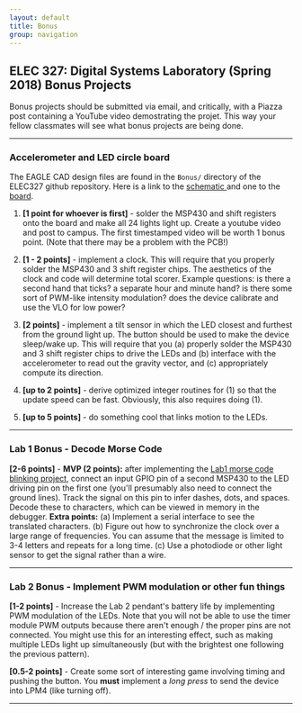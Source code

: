 ```yaml
---
layout: default
title: Bonus
group: navigation
---
```


## ELEC 327: Digital Systems Laboratory (Spring 2018) Bonus Projects

Bonus projects should be submitted via email, and critically, with a Piazza post containing a
YouTube video demostrating the projet. This way your fellow classmates will see what bonus
projects are being done.

---

### Accelerometer and LED circle board

The EAGLE CAD design files are found in the `Bonus/` directory of the ELEC327 github
repository. Here is a link to the [schematic
](https://raw.githubusercontent.com/ckemere/ELEC327/master/Bonus/Bonus.sch) and one to the
[board](https://raw.githubusercontent.com/ckemere/ELEC327/master/Bonus/Bonus.brd).

  1. **[1 point for whoever is first]** - solder the MSP430 and shift registers onto the board
  and make all 24 lights light up. Create a youtube video and post to campus. The first
  timestamped video will be worth 1 bonus point. (Note that there may be a problem with the
  PCB!)

  1. **[1 - 2 points]** - implement a clock. This will require that you properly solder the
  MSP430 and 3 shift register chips. The aesthetics of the clock and code will
  determine total scorer. Example questions: is there a second hand that ticks? a separate hour
  and minute hand?  is there some sort of PWM-like intensity modulation? does the device
  calibrate and use the VLO for low power?

  1. **[2 points]** - implement a tilt sensor in which the LED closest and furthest from the ground
  light up. The button should be used to make the device sleep/wake up. This will require that
  you (a) properly solder the MSP430 and 3 shift register chips to drive the LEDs and (b)
  interface with the accelerometer to read out the gravity vector, and (c) appropriately
  compute its direction.

  2. **[up to 2 points]** - derive optimized integer routines for (1) so that the update speed can be
  fast. Obviously, this also requires doing (1).

  3. **[up to 5 points]** - do something cool that links motion to the LEDs.


---

### Lab 1 Bonus - Decode Morse Code

**[2-6 points]** - **MVP (2 points):** after implementing the [Lab1 morse code blinking
project](lab1/), connect an input GPIO pin of a second MSP430 to the LED driving pin on the
first one (you'll presumably also need to connect the ground lines). Track the signal on this
pin to infer dashes, dots, and spaces. Decode these to characters, which can be viewed in
memory in the debugger. **Extra points:** (a) Implement a serial interface to see the translated
characters. (b) Figure out how to synchronize the clock over a large range of frequencies. You
can assume that the message is limited to 3-4 letters and repeats for a long time. (c) Use a
photodiode or other light sensor to get the signal rather than a wire.

---

### Lab 2 Bonus - Implement PWM modulation or other fun things

**[1-2 points]** - Increase the Lab 2 pendant's battery life by implementing PWM modulation of the
LEDs. Note that you will not be able to use the timer module PWM outputs because there aren't
enough / the proper pins are not connected. You might use this for an interesting effect, such
as making multiple LEDs light up simultaneously (but with the brightest one following the
previous pattern).

**[0.5-2 points]** - Create some sort of interesting game involving timing and pushing the
button. You **must** implement a _long press_ to send the device into LPM4 (like turning off).

---
